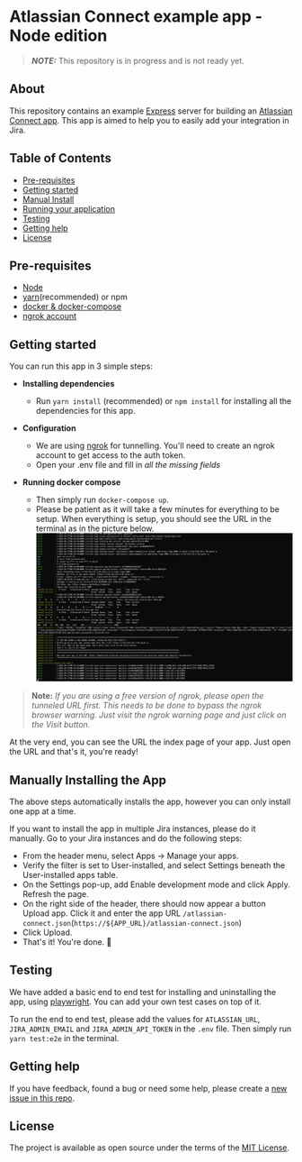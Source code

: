 # Atlassian Connect example app - Node edition

> **_NOTE:_**  This repository is in progress and is not ready yet.

## About
This repository contains an example [Express](https://expressjs.com/en/4x/api.html) server for building an [Atlassian Connect app](https://developer.atlassian.com/cloud/jira/platform/getting-started-with-connect/).
This app is aimed to help you to easily add your integration in Jira.

## Table of Contents
- [Pre-requisites](#pre-requisites)
- [Getting started](#getting-started)
- [Manual Install](#manually-installing-the-app)
- [Running your application](#running-your-application)
- [Testing](#testing)
- [Getting help](#getting-help)
- [License](#license)

## Pre-requisites
- [Node](https://nodejs.org)
- [yarn](https://yarnpkg.com/getting-started/install)(recommended) or npm
- [docker & docker-compose](https://docs.docker.com/engine/install/)
- [ngrok account](https://ngrok.com/)

## Getting started
You can run this app in 3 simple steps:
- **Installing dependencies** 
  - Run `yarn install` (recommended) or `npm install` for installing all the dependencies for this app.

- **Configuration**
  - We are using [ngrok](https://ngrok.com/docs/getting-started) for tunnelling. You'll need to create an ngrok 
    account to get access to the auth token.
  - Open your .env file and fill in *all the missing fields*

- **Running docker compose** 
  - Then simply run `docker-compose up`.
  - Please be patient as it will take a few minutes for everything to be setup. When everything is setup, you should see the URL in the terminal as in the picture below. ![img.png](static/images/tunnel-output.png)

> **Note:** _If you are using a free version of ngrok, please open the tunneled URL first. This needs to be done to bypass the ngrok browser warning. Just visit the ngrok warning page and just click on the Visit button._

At the very end, you can see the URL the index page of your app. Just open the URL and that's it, you're ready!

## Manually Installing the App
The above steps automatically installs the app, however you can only install one app at a time. 

If you want to install the app in multiple Jira instances, please do it manually. Go to your Jira instances and do 
the following steps:
- From the header menu, select Apps -> Manage your apps.
- Verify the filter is set to User-installed, and select Settings beneath the User-installed apps table.
- On the Settings pop-up, add Enable development mode and click Apply. Refresh the page.
- On the right side of the header, there should now appear a button Upload app. Click it and enter the app URL 
  `/atlassian-connect.json`(`https://${APP_URL}/atlassian-connect.json`)
- Click Upload.
- That's it! You're done. 🎉

## Testing
We have added a basic end to end test for installing and uninstalling the app, using [playwright](https://playwright.dev/docs/intro). You can add your own test cases on top of it. 

To run the end to end test, please add the values for `ATLASSIAN_URL`, `JIRA_ADMIN_EMAIL` and `JIRA_ADMIN_API_TOKEN` in the `.env` file. Then simply run `yarn test:e2e` in the terminal.

## Getting help
If you have feedback, found a bug or need some help, please create a [new issue in this repo](https://github.com/atlassian/atlassian-connect-example-app-node/issues/new/choose).

## License
The project is available as open source under the terms of the [MIT License](./LICENSE).
